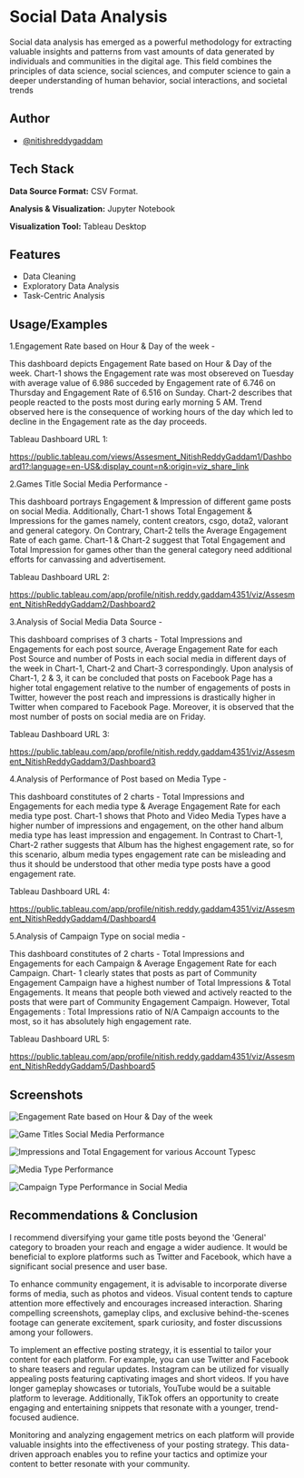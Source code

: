 
# Social Data Analysis

Social data analysis has emerged as a powerful methodology for extracting valuable insights and patterns from vast amounts of data generated by individuals and communities in the digital age. This field combines the principles of data science, social sciences, and computer science to gain a deeper understanding of human behavior, social interactions, and societal trends




## Author

- [@nitishreddygaddam](https://github.com/Nitish-ReddyG)


## Tech Stack

**Data Source Format:** CSV Format.

**Analysis & Visualization:** Jupyter Notebook

**Visualization Tool:** Tableau Desktop



## Features

- Data Cleaning
- Exploratory Data Analysis
- Task-Centric Analysis



## Usage/Examples

1.Engagement Rate based on Hour & Day of the week -

This dashboard depicts Engagement Rate based on Hour & Day of the week. Chart-1 shows the Engagement rate was most obsereved on Tuesday with average value of 6.986 succeded by Engagement rate of 6.746 on Thursday and Engagement Rate of 6.516 on Sunday. Chart-2 describes that people reacted to the posts most during early morning 5 AM. Trend observed here is the consequence of working hours of the day which led to decline in  the Engagement rate as the day proceeds.

Tableau Dashboard URL 1:

https://public.tableau.com/views/Assesment_NitishReddyGaddam1/Dashboard1?:language=en-US&:display_count=n&:origin=viz_share_link

2.Games Title Social Media Performance -

This dashboard portrays Engagement & Impression of different game posts on social Media. Additionally, Chart-1 shows Total Engagement & Impressions for the games namely, content creators, csgo, dota2, valorant and general category. On Contrary, Chart-2 tells the Average Engagement Rate of each game. Chart-1 & Chart-2 suggest that Total Engagement and Total Impression for games other than the general category need additional efforts for canvassing and advertisement.  

Tableau Dashboard URL 2:

https://public.tableau.com/app/profile/nitish.reddy.gaddam4351/viz/Assesment_NitishReddyGaddam2/Dashboard2

3.Analysis of Social Media Data Source -

This dashboard comprises of 3 charts - Total Impressions and Engagements for each post source, Average Engagement Rate for each Post Source and number of Posts in each social media in different days of the week in Chart-1, Chart-2 and Chart-3 correspondingly. Upon analysis of Chart-1, 2 & 3, it can be concluded that posts on Facebook Page has a higher total engagement relative to the number of engagements of posts in Twitter, however the post reach and impressions is drastically higher in Twitter when compared to Facebook Page. Moreover, it is observed that the most number of posts on social media are on Friday.

Tableau Dashboard URL 3:

https://public.tableau.com/app/profile/nitish.reddy.gaddam4351/viz/Assesment_NitishReddyGaddam3/Dashboard3

4.Analysis of Performance of Post based on Media Type -

This dashboard constitutes of 2 charts - Total Impressions and Engagements for each media type & Average Engagement Rate for each media type post. Chart-1 shows that Photo and Video Media Types have a higher number of impressions and engagement, on the other hand album media type has least impression and engagement. In Contrast to Chart-1, Chart-2 rather suggests that Album has the highest engagement rate, so for this scenario, album media types engagement rate can be misleading and thus it should be understood that other media type posts have a good engagement rate.

Tableau Dashboard URL 4:

https://public.tableau.com/app/profile/nitish.reddy.gaddam4351/viz/Assesment_NitishReddyGaddam4/Dashboard4

5.Analysis of Campaign Type on social media -

This dashboard constitutes of 2 charts - Total Impressions and Engagements for each Campaign & Average Engagement Rate for each Campaign. Chart- 1 clearly states that posts as part of Community Engagement Campaign have a highest number of Total Impressions & Total Engagements. It means that people both viewed and actively reacted to the posts that were part of Community Engagement Campaign. However, Total Engagements : Total Impressions ratio of N/A Campaign accounts to the most, so it has absolutely high engagement rate.

Tableau Dashboard URL 5:

https://public.tableau.com/app/profile/nitish.reddy.gaddam4351/viz/Assesment_NitishReddyGaddam5/Dashboard5




## Screenshots

![Engagement Rate based on Hour & Day of the week](https://cloud.githubusercontent.com/assets/9053854/24495974/fbf2e0cc-1547-11e7-846c-25b5fac7f6b1.png)

![Game Titles Social Media Performance](https://cloud.githubusercontent.com/assets/9053854/24495974/fbf2e0cc-1547-11e7-846c-25b5fac7f6b1.png)

![Impressions and Total Engagement for various Account Typesc](https://cloud.githubusercontent.com/assets/9053854/24495974/fbf2e0cc-1547-11e7-846c-25b5fac7f6b1.png)

![Media Type Performance](https://cloud.githubusercontent.com/assets/9053854/24495974/fbf2e0cc-1547-11e7-846c-25b5fac7f6b1.png)

![Campaign Type Performance in Social Media](https://cloud.githubusercontent.com/assets/9053854/24495974/fbf2e0cc-1547-11e7-846c-25b5fac7f6b1.png)



## Recommendations & Conclusion

I recommend diversifying your game title posts beyond the 'General' category to broaden your reach and engage a wider audience. It would be beneficial to explore platforms such as Twitter and Facebook, which have a significant social presence and user base.

To enhance community engagement, it is advisable to incorporate diverse forms of media, such as photos and videos. Visual content tends to capture attention more effectively and encourages increased interaction. Sharing compelling screenshots, gameplay clips, and exclusive behind-the-scenes footage can generate excitement, spark curiosity, and foster discussions among your followers.

To implement an effective posting strategy, it is essential to tailor your content for each platform. For example, you can use Twitter and Facebook to share teasers and regular updates. Instagram can be utilized for visually appealing posts featuring captivating images and short videos. If you have longer gameplay showcases or tutorials, YouTube would be a suitable platform to leverage. Additionally, TikTok offers an opportunity to create engaging and entertaining snippets that resonate with a younger, trend-focused audience.

Monitoring and analyzing engagement metrics on each platform will provide valuable insights into the effectiveness of your posting strategy. This data-driven approach enables you to refine your tactics and optimize your content to better resonate with your community.

